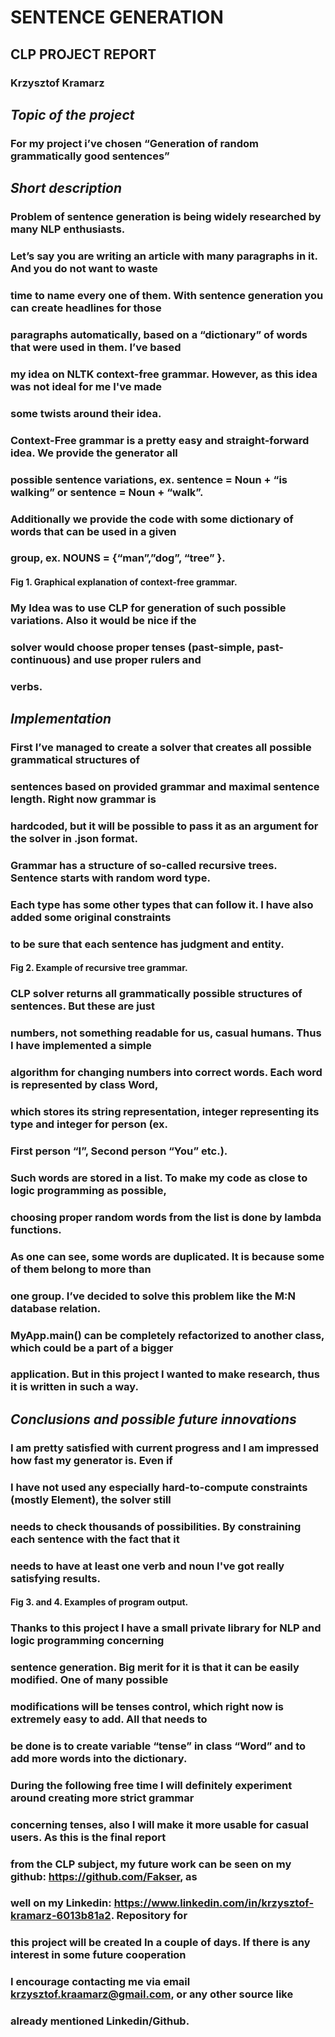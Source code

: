 # SENTENCE GENERATION

## CLP PROJECT REPORT

### Krzysztof Kramarz


## *Topic of the project*

### For my project i’ve chosen “Generation of random grammatically good sentences”

## *Short description*

### Problem of sentence generation is being widely researched by many NLP enthusiasts.

### Let’s say you are writing an article with many paragraphs in it. And you do not want to waste

### time to name every one of them. With sentence generation you can create headlines for those

### paragraphs automatically, based on a “dictionary” of words that were used in them. I’ve based

### my idea on NLTK context-free grammar. However, as this idea was not ideal for me I've made

### some twists around their idea.

### Context-Free grammar is a pretty easy and straight-forward idea. We provide the generator all

### possible sentence variations, ex. sentence = Noun + “is walking” or sentence = Noun + “walk”.

### Additionally we provide the code with some dictionary of words that can be used in a given

### group, ex. NOUNS = {“man”,”dog”, “tree” }.

#### Fig 1. Graphical explanation of context-free grammar.


### My Idea was to use CLP for generation of such possible variations. Also it would be nice if the

### solver would choose proper tenses (past-simple, past-continuous) and use proper rulers and

### verbs.

## *Implementation*

### First I’ve managed to create a solver that creates all possible grammatical structures of

### sentences based on provided grammar and maximal sentence length. Right now grammar is

### hardcoded, but it will be possible to pass it as an argument for the solver in .json format.

### Grammar has a structure of so-called recursive trees. Sentence starts with random word type.

### Each type has some other types that can follow it. I have also added some original constraints

### to be sure that each sentence has judgment and entity.




#### Fig 2. Example of recursive tree grammar.

### CLP solver returns all grammatically possible structures of sentences. But these are just

### numbers, not something readable for us, casual humans. Thus I have implemented a simple

### algorithm for changing numbers into correct words. Each word is represented by class ​Word​,


### which stores its string representation, integer representing its type and integer for person (ex.

### First person “I”, Second person “You” etc.).


### Such words are stored in a list. To make my code as close to logic programming as possible,

### choosing proper random words from the list is done by lambda functions.



### As one can see, some words are duplicated. It is because some of them belong to more than

### one group. I’ve decided to solve this problem like the M:N database relation.

### MyApp.main() can be completely refactorized to another class, which could be a part of a bigger

### application. But in this project I wanted to make research, thus it is written in such a way.

## *Conclusions and possible future innovations*

### I am pretty satisfied with current progress and I am impressed how fast my generator is. Even if

### I have not used any especially hard-to-compute constraints (mostly Element), the solver still

### needs to check thousands of possibilities. By constraining each sentence with the fact that it

### needs to have at least one verb and noun I've got really satisfying results.

#### Fig 3. and 4. Examples of program output.

### Thanks to this project I have a small private library for NLP and logic programming concerning

### sentence generation. Big merit for it is that it can be easily modified. One of many possible

### modifications will be tenses control, which right now is extremely easy to add. All that needs to

### be done is to create variable “tense” in class “Word” and to add more words into the dictionary.

### During the following free time I will definitely experiment around creating more strict grammar

### concerning tenses, also I will make it more usable for casual users. As this is the final report

### from the CLP subject, my future work can be seen on my github: ​https://github.com/Fakser​, as

### well on my Linkedin: ​https://www.linkedin.com/in/krzysztof-kramarz-6013b81a2​. Repository for

### this project will be created In a couple of days. If there is any interest in some future cooperation

### I encourage contacting me via email ​krzysztof.kraamarz@gmail.com​, or any other source like

### already mentioned Linkedin/Github.



